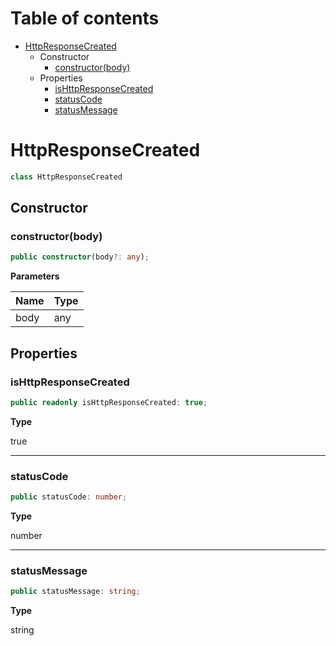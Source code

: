 # Table of contents

* [HttpResponseCreated][ClassDeclaration-22]
    * Constructor
        * [constructor(body)][Constructor-15]
    * Properties
        * [isHttpResponseCreated][PropertyDeclaration-52]
        * [statusCode][PropertyDeclaration-53]
        * [statusMessage][PropertyDeclaration-54]

# HttpResponseCreated

```typescript
class HttpResponseCreated
```
## Constructor

### constructor(body)

```typescript
public constructor(body?: any);
```

**Parameters**

| Name | Type |
| ---- | ---- |
| body | any  |

## Properties

### isHttpResponseCreated

```typescript
public readonly isHttpResponseCreated: true;
```

**Type**

true

----------

### statusCode

```typescript
public statusCode: number;
```

**Type**

number

----------

### statusMessage

```typescript
public statusMessage: string;
```

**Type**

string

[ClassDeclaration-22]: httpresponsecreated.md#httpresponsecreated
[Constructor-15]: httpresponsecreated.md#constructorbody
[PropertyDeclaration-52]: httpresponsecreated.md#ishttpresponsecreated
[PropertyDeclaration-53]: httpresponsecreated.md#statuscode
[PropertyDeclaration-54]: httpresponsecreated.md#statusmessage